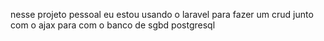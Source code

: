nesse projeto pessoal eu estou usando o laravel para fazer um crud junto com o ajax para com o banco de sgbd postgresql

